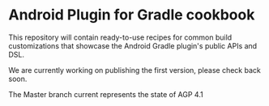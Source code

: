 # Android Plugin for Gradle cookbook

This repository will contain ready-to-use recipes for common build 
customizations that showcase the Android Gradle plugin's public APIs and DSL.

We are currently working on publishing the first version, please check back soon.

The Master branch current represents the state of AGP 4.1


